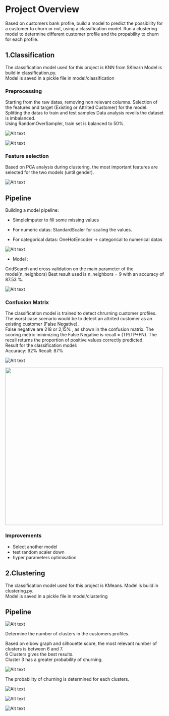 # Project Overview  

Based on customers bank profile, build a model to predict the possibility for a customer to churn or not,
using a classification model.
Run a clustering model to determine different customer profile and the propability to churn for each profile.

## 1.Classification

The classification model used for this project is KNN from SKlearn
Model is build in classification.py.  
Model is saved in a pickle file in model/classification
### Preprocessing

Starting from the raw datas, removing non relevant columns.
Selection of the features and target (Existing or Attrited Customer) for the model.
Splitting the datas to train and test samples
Data analysis reveils the dataset is imbalanced.  
Using RandomOverSampler, train set is balanced to 50%.  

![Alt text](Pictures/classification/imbalanced.png)  

![Alt text](Pictures/classification/RandomOverSampler.png)

### Feature selection  

Based on PCA analysis during clustering, the most important features are selected for the two models (until gender).

![Alt text](Pictures/feature_importance_clustering.png)

## Pipeline  

Building a model pipeline:

- SimpleImputer to fill some missing values

- For numeric datas: StandardScaler for scaling the values.
- For categorical datas: OneHotEncoder -> categorical to numerical datas

![Alt text](Pictures/classification/model_classification.png)

- Model :

GridSearch and cross validation on the main parameter of the model(n_neighbors)
Best result used is n_neighbors = 9 with an accuracy of 87.53 %.  

![Alt text](Pictures/classification/gridsearch.png)

### Confusion Matrix  

The classification model is trained to detect chrurning customer profiles.
The worst case scenario would be to detect an attrited customer as an existing customer (False Negative).  
False negative are 218 or 2,15% , as shown in the confusion matrix.
The scoring metric minimizing the False Negative is recall = (TP/TP+FN).
The recall returns the proportion of positive values correctly predicted.  
Result for the classification model:  
Accuracy: 92%
Recall: 87%

![Alt text](Pictures/classification/Confusion%20Matrix%20Classification.png)

<img src="Pictures/classification/classification_report.png" width="500" height="auto" />

### Improvements  

- Select another model  
- test random scaler down  
- hyper parameters optimisation  

## 2.Clustering  

The classification model used for this project is KMeans.
Model is build in clustering.py.  
Model is saved in a pickle file in model/clustering

## Pipeline

![Alt text](Pictures/clustering/pipelineClustering.png)

Determine the number of clusters in the customers profiles.

Based on elbow graph and silhouette score, the most relevant number of clusters is between 6 and 7.  
6 Clusters gives the best results.  
Cluster 3 has a greater probability of churning.

![Alt text](Pictures/clustering/elbow.png)  

The probability of churning is determined for each clusters.  

![Alt text](Pictures/clustering/clusters_propabilities.png)  

![Alt text](Pictures/clustering/probaGrapgh.png)  

![Alt text](Pictures/clustering/clusters3D.png)  
